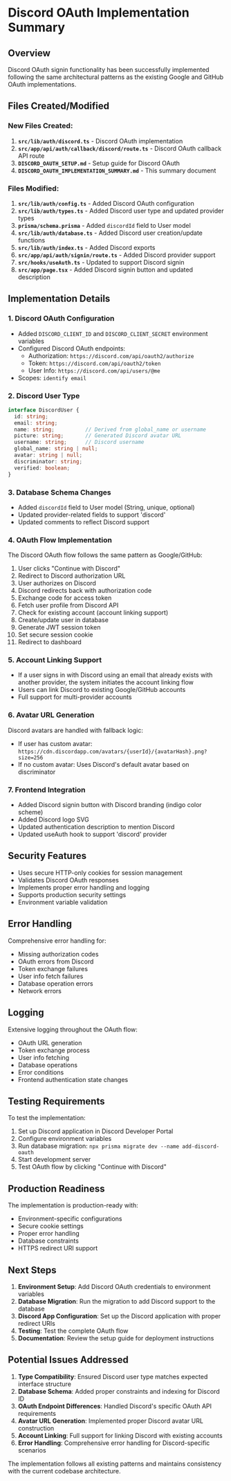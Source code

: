 # Discord OAuth Implementation Summary

## Overview

Discord OAuth signin functionality has been successfully implemented following the same architectural patterns as the existing Google and GitHub OAuth implementations.

## Files Created/Modified

### New Files Created:
1. **`src/lib/auth/discord.ts`** - Discord OAuth implementation
2. **`src/app/api/auth/callback/discord/route.ts`** - Discord OAuth callback API route
3. **`DISCORD_OAUTH_SETUP.md`** - Setup guide for Discord OAuth
4. **`DISCORD_OAUTH_IMPLEMENTATION_SUMMARY.md`** - This summary document

### Files Modified:
1. **`src/lib/auth/config.ts`** - Added Discord OAuth configuration
2. **`src/lib/auth/types.ts`** - Added Discord user type and updated provider types
3. **`prisma/schema.prisma`** - Added `discordId` field to User model
4. **`src/lib/auth/database.ts`** - Added Discord user creation/update functions
5. **`src/lib/auth/index.ts`** - Added Discord exports
6. **`src/app/api/auth/signin/route.ts`** - Added Discord provider support
7. **`src/hooks/useAuth.ts`** - Updated to support Discord signin
8. **`src/app/page.tsx`** - Added Discord signin button and updated description

## Implementation Details

### 1. Discord OAuth Configuration
- Added `DISCORD_CLIENT_ID` and `DISCORD_CLIENT_SECRET` environment variables
- Configured Discord OAuth endpoints:
  - Authorization: `https://discord.com/api/oauth2/authorize`
  - Token: `https://discord.com/api/oauth2/token`
  - User Info: `https://discord.com/api/users/@me`
- Scopes: `identify email`

### 2. Discord User Type
```typescript
interface DiscordUser {
  id: string;
  email: string;
  name: string;          // Derived from global_name or username
  picture: string;       // Generated Discord avatar URL
  username: string;      // Discord username
  global_name: string | null;
  avatar: string | null;
  discriminator: string;
  verified: boolean;
}
```

### 3. Database Schema Changes
- Added `discordId` field to User model (String, unique, optional)
- Updated provider-related fields to support 'discord'
- Updated comments to reflect Discord support

### 4. OAuth Flow Implementation
The Discord OAuth flow follows the same pattern as Google/GitHub:
1. User clicks "Continue with Discord"
2. Redirect to Discord authorization URL
3. User authorizes on Discord
4. Discord redirects back with authorization code
5. Exchange code for access token
6. Fetch user profile from Discord API
7. Check for existing account (account linking support)
8. Create/update user in database
9. Generate JWT session token
10. Set secure session cookie
11. Redirect to dashboard

### 5. Account Linking Support
- If a user signs in with Discord using an email that already exists with another provider, the system initiates the account linking flow
- Users can link Discord to existing Google/GitHub accounts
- Full support for multi-provider accounts

### 6. Avatar URL Generation
Discord avatars are handled with fallback logic:
- If user has custom avatar: `https://cdn.discordapp.com/avatars/{userId}/{avatarHash}.png?size=256`
- If no custom avatar: Uses Discord's default avatar based on discriminator

### 7. Frontend Integration
- Added Discord signin button with Discord branding (indigo color scheme)
- Added Discord logo SVG
- Updated authentication description to mention Discord
- Updated useAuth hook to support 'discord' provider

## Security Features

- Uses secure HTTP-only cookies for session management
- Validates Discord OAuth responses
- Implements proper error handling and logging
- Supports production security settings
- Environment variable validation

## Error Handling

Comprehensive error handling for:
- Missing authorization codes
- OAuth errors from Discord
- Token exchange failures
- User info fetch failures
- Database operation errors
- Network errors

## Logging

Extensive logging throughout the OAuth flow:
- OAuth URL generation
- Token exchange process
- User info fetching
- Database operations
- Error conditions
- Frontend authentication state changes

## Testing Requirements

To test the implementation:
1. Set up Discord application in Discord Developer Portal
2. Configure environment variables
3. Run database migration: `npx prisma migrate dev --name add-discord-oauth`
4. Start development server
5. Test OAuth flow by clicking "Continue with Discord"

## Production Readiness

The implementation is production-ready with:
- Environment-specific configurations
- Secure cookie settings
- Proper error handling
- Database constraints
- HTTPS redirect URI support

## Next Steps

1. **Environment Setup**: Add Discord OAuth credentials to environment variables
2. **Database Migration**: Run the migration to add Discord support to the database
3. **Discord App Configuration**: Set up the Discord application with proper redirect URIs
4. **Testing**: Test the complete OAuth flow
5. **Documentation**: Review the setup guide for deployment instructions

## Potential Issues Addressed

1. **Type Compatibility**: Ensured Discord user type matches expected interface structure
2. **Database Schema**: Added proper constraints and indexing for Discord ID
3. **OAuth Endpoint Differences**: Handled Discord's specific OAuth API requirements
4. **Avatar URL Generation**: Implemented proper Discord avatar URL construction
5. **Account Linking**: Full support for linking Discord with existing accounts
6. **Error Handling**: Comprehensive error handling for Discord-specific scenarios

The implementation follows all existing patterns and maintains consistency with the current codebase architecture.